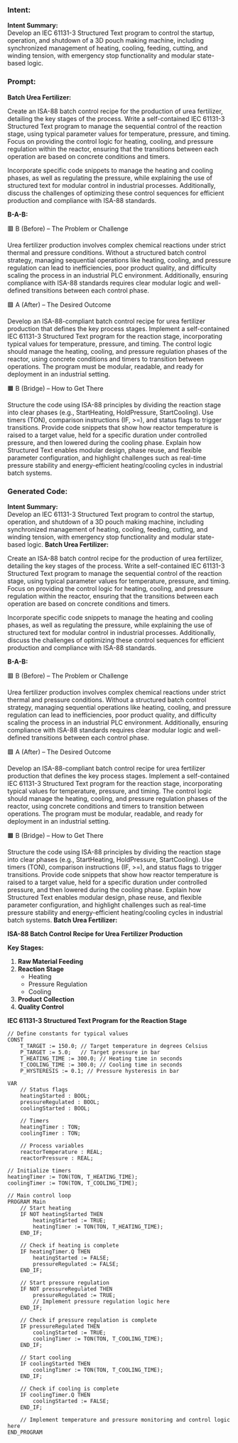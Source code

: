 ### Intent:
**Intent Summary:**  
Develop an IEC 61131-3 Structured Text program to control the startup, operation, and shutdown of a 3D pouch making machine, including synchronized management of heating, cooling, feeding, cutting, and winding tension, with emergency stop functionality and modular state-based logic.

### Prompt:
**Batch Urea Fertilizer:**

Create an ISA-88 batch control recipe for the production of urea fertilizer, detailing the key stages of the process. Write a self-contained IEC 61131-3 Structured Text program to manage the sequential control of the reaction stage, using typical parameter values for temperature, pressure, and timing. Focus on providing the control logic for heating, cooling, and pressure regulation within the reactor, ensuring that the transitions between each operation are based on concrete conditions and timers.

Incorporate specific code snippets to manage the heating and cooling phases, as well as regulating the pressure, while explaining the use of structured text for modular control in industrial processes. Additionally, discuss the challenges of optimizing these control sequences for efficient production and compliance with ISA-88 standards.

**B-A-B:**

🟥 B (Before) – The Problem or Challenge

Urea fertilizer production involves complex chemical reactions under strict thermal and pressure conditions. Without a structured batch control strategy, managing sequential operations like heating, cooling, and pressure regulation can lead to inefficiencies, poor product quality, and difficulty scaling the process in an industrial PLC environment. Additionally, ensuring compliance with ISA-88 standards requires clear modular logic and well-defined transitions between each control phase.

🟩 A (After) – The Desired Outcome

Develop an ISA-88-compliant batch control recipe for urea fertilizer production that defines the key process stages. Implement a self-contained IEC 61131-3 Structured Text program for the reaction stage, incorporating typical values for temperature, pressure, and timing. The control logic should manage the heating, cooling, and pressure regulation phases of the reactor, using concrete conditions and timers to transition between operations. The program must be modular, readable, and ready for deployment in an industrial setting.

🟧 B (Bridge) – How to Get There

Structure the code using ISA-88 principles by dividing the reaction stage into clear phases (e.g., StartHeating, HoldPressure, StartCooling). Use timers (TON), comparison instructions (IF, >=), and status flags to trigger transitions. Provide code snippets that show how reactor temperature is raised to a target value, held for a specific duration under controlled pressure, and then lowered during the cooling phase. Explain how Structured Text enables modular design, phase reuse, and flexible parameter configuration, and highlight challenges such as real-time pressure stability and energy-efficient heating/cooling cycles in industrial batch systems.

### Generated Code:
**Intent Summary:**  
Develop an IEC 61131-3 Structured Text program to control the startup, operation, and shutdown of a 3D pouch making machine, including synchronized management of heating, cooling, feeding, cutting, and winding tension, with emergency stop functionality and modular state-based logic.
**Batch Urea Fertilizer:**

Create an ISA-88 batch control recipe for the production of urea fertilizer, detailing the key stages of the process. Write a self-contained IEC 61131-3 Structured Text program to manage the sequential control of the reaction stage, using typical parameter values for temperature, pressure, and timing. Focus on providing the control logic for heating, cooling, and pressure regulation within the reactor, ensuring that the transitions between each operation are based on concrete conditions and timers.

Incorporate specific code snippets to manage the heating and cooling phases, as well as regulating the pressure, while explaining the use of structured text for modular control in industrial processes. Additionally, discuss the challenges of optimizing these control sequences for efficient production and compliance with ISA-88 standards.

**B-A-B:**

🟥 B (Before) – The Problem or Challenge

Urea fertilizer production involves complex chemical reactions under strict thermal and pressure conditions. Without a structured batch control strategy, managing sequential operations like heating, cooling, and pressure regulation can lead to inefficiencies, poor product quality, and difficulty scaling the process in an industrial PLC environment. Additionally, ensuring compliance with ISA-88 standards requires clear modular logic and well-defined transitions between each control phase.

🟩 A (After) – The Desired Outcome

Develop an ISA-88-compliant batch control recipe for urea fertilizer production that defines the key process stages. Implement a self-contained IEC 61131-3 Structured Text program for the reaction stage, incorporating typical values for temperature, pressure, and timing. The control logic should manage the heating, cooling, and pressure regulation phases of the reactor, using concrete conditions and timers to transition between operations. The program must be modular, readable, and ready for deployment in an industrial setting.

🟧 B (Bridge) – How to Get There

Structure the code using ISA-88 principles by dividing the reaction stage into clear phases (e.g., StartHeating, HoldPressure, StartCooling). Use timers (TON), comparison instructions (IF, >=), and status flags to trigger transitions. Provide code snippets that show how reactor temperature is raised to a target value, held for a specific duration under controlled pressure, and then lowered during the cooling phase. Explain how Structured Text enables modular design, phase reuse, and flexible parameter configuration, and highlight challenges such as real-time pressure stability and energy-efficient heating/cooling cycles in industrial batch systems. **Batch Urea Fertilizer:**

**ISA-88 Batch Control Recipe for Urea Fertilizer Production**

**Key Stages:**
1. **Raw Material Feeding**
2. **Reaction Stage**
   - Heating
   - Pressure Regulation
   - Cooling
3. **Product Collection**
4. **Quality Control**

**IEC 61131-3 Structured Text Program for the Reaction Stage**

```structuredtext
// Define constants for typical values
CONST
    T_TARGET := 150.0; // Target temperature in degrees Celsius
    P_TARGET := 5.0;   // Target pressure in bar
    T_HEATING_TIME := 300.0; // Heating time in seconds
    T_COOLING_TIME := 300.0; // Cooling time in seconds
    P_HYSTERESIS := 0.1; // Pressure hysteresis in bar

VAR
    // Status flags
    heatingStarted : BOOL;
    pressureRegulated : BOOL;
    coolingStarted : BOOL;

    // Timers
    heatingTimer : TON;
    coolingTimer : TON;

    // Process variables
    reactorTemperature : REAL;
    reactorPressure : REAL;

// Initialize timers
heatingTimer := TON(TON, T_HEATING_TIME);
coolingTimer := TON(TON, T_COOLING_TIME);

// Main control loop
PROGRAM Main
    // Start heating
    IF NOT heatingStarted THEN
        heatingStarted := TRUE;
        heatingTimer := TON(TON, T_HEATING_TIME);
    END_IF;

    // Check if heating is complete
    IF heatingTimer.Q THEN
        heatingStarted := FALSE;
        pressureRegulated := FALSE;
    END_IF;

    // Start pressure regulation
    IF NOT pressureRegulated THEN
        pressureRegulated := TRUE;
        // Implement pressure regulation logic here
    END_IF;

    // Check if pressure regulation is complete
    IF pressureRegulated THEN
        coolingStarted := TRUE;
        coolingTimer := TON(TON, T_COOLING_TIME);
    END_IF;

    // Start cooling
    IF coolingStarted THEN
        coolingTimer := TON(TON, T_COOLING_TIME);
    END_IF;

    // Check if cooling is complete
    IF coolingTimer.Q THEN
        coolingStarted := FALSE;
    END_IF;

    // Implement temperature and pressure monitoring and control logic here
END_PROGRAM
